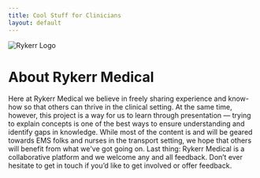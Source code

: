 ```yaml
---
title: Cool Stuff for Clinicians
layout: default
---
```


<img src="/github-pages/assets/images/logos/rykerr-logo.jpg" alt="Rykerr Logo" class="logo-img">

# About Rykerr Medical

Here at Rykerr Medical we believe in freely sharing experience and know-how so that others can thrive in the clinical setting.  At the same time, however, this project is a way for us to learn through presentation — trying to explain concepts is one of the best ways to ensure understanding and identify gaps in knowledge.  While most of the content is and will be geared towards EMS folks and nurses in the transport setting, we hope that others will benefit from what we've got going on.  Last thing: Rykerr Medical is a collaborative platform and we welcome any and all feedback. Don’t ever hesitate to get in touch if you’d like to get involved or offer feedback.

